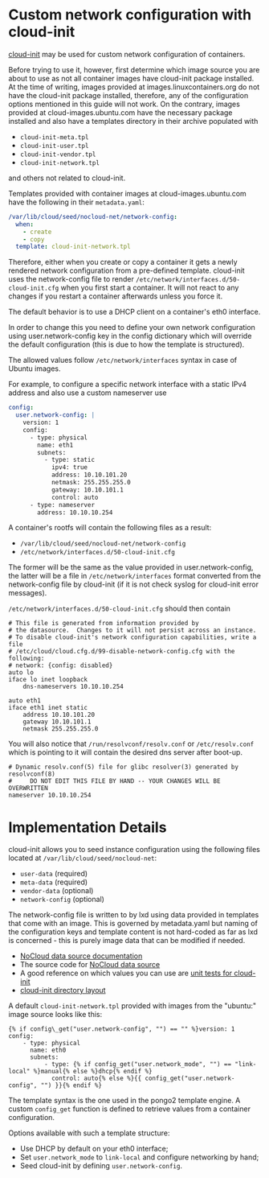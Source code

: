 # Custom network configuration with cloud-init

[cloud-init](https://launchpad.net/cloud-init) may be used for custom network configuration of containers.

Before trying to use it, however, first determine which image source you are
about to use as not all container images have cloud-init package installed.
At the time of writing, images provided at images.linuxcontainers.org do not
have the cloud-init package installed, therefore, any of the configuration
options mentioned in this guide will not work. On the contrary, images
provided at cloud-images.ubuntu.com have the necessary package installed
and also have a templates directory in their archive populated with

 * `cloud-init-meta.tpl`
 * `cloud-init-user.tpl`
 * `cloud-init-vendor.tpl`
 * `cloud-init-network.tpl`

and others not related to cloud-init.

Templates provided with container images at cloud-images.ubuntu.com have
the following in their `metadata.yaml`:

```yaml
/var/lib/cloud/seed/nocloud-net/network-config:
  when:
    - create
    - copy
  template: cloud-init-network.tpl
```

Therefore, either when you create or copy a container it gets a newly rendered
network configuration from a pre-defined template. cloud-init uses the
network-config file to render `/etc/network/interfaces.d/50-cloud-init.cfg` when
you first start a container. It will not react to any changes if you restart
a container afterwards unless you force it.

The default behavior is to use a DHCP client on a container's eth0 interface.

In order to change this you need to define your own network configuration
using user.network-config key in the config dictionary which will override
the default configuration (this is due to how the template is structured).

The allowed values follow `/etc/network/interfaces` syntax in case of Ubuntu
images.

For example, to configure a specific network interface with a static IPv4
address and also use a custom nameserver use

```yaml
config:
  user.network-config: |
    version: 1
    config:
      - type: physical
        name: eth1
        subnets:
          - type: static
            ipv4: true
            address: 10.10.101.20
            netmask: 255.255.255.0
            gateway: 10.10.101.1
            control: auto
      - type: nameserver
        address: 10.10.10.254
```

A container's rootfs will contain the following files as a result:

 * `/var/lib/cloud/seed/nocloud-net/network-config`
 * `/etc/network/interfaces.d/50-cloud-init.cfg`

The former will be the same as the value provided in user.network-config,
the latter will be a file in `/etc/network/interfaces` format converted from
the network-config file by cloud-init (if it is not check syslog for cloud-init
error messages).


`/etc/network/interfaces.d/50-cloud-init.cfg` should then contain

```
# This file is generated from information provided by
# the datasource.  Changes to it will not persist across an instance.
# To disable cloud-init's network configuration capabilities, write a file
# /etc/cloud/cloud.cfg.d/99-disable-network-config.cfg with the following:
# network: {config: disabled}
auto lo
iface lo inet loopback
    dns-nameservers 10.10.10.254

auto eth1
iface eth1 inet static
    address 10.10.101.20
    gateway 10.10.101.1
    netmask 255.255.255.0
```

You will also notice that `/run/resolvconf/resolv.conf` or `/etc/resolv.conf`
which is pointing to it will contain the desired dns server after boot-up.

```
# Dynamic resolv.conf(5) file for glibc resolver(3) generated by resolvconf(8)
#     DO NOT EDIT THIS FILE BY HAND -- YOUR CHANGES WILL BE OVERWRITTEN
nameserver 10.10.10.254
```

# Implementation Details

cloud-init allows you to seed instance configuration using the following files
located at `/var/lib/cloud/seed/nocloud-net`:

 * `user-data` (required)
 * `meta-data` (required)
 * `vendor-data` (optional)
 * `network-config` (optional)

The network-config file is written to by lxd using data provided in templates
that come with an image. This is governed by metadata.yaml but naming of the
configuration keys and template content is not hard-coded as far as lxd is
concerned - this is purely image data that can be modified if needed.

 * [NoCloud data source documentation](https://cloudinit.readthedocs.io/en/latest/topics/datasources/nocloud.html)
 * The source code for [NoCloud data source](https://git.launchpad.net/cloud-init/tree/cloudinit/sources/DataSourceNoCloud.py)
 * A good reference on which values you can use are [unit tests for cloud-init](https://git.launchpad.net/cloud-init/tree/tests/unittests/test_datasource/test_nocloud.py#n163)
 * [cloud-init directory layout](https://cloudinit.readthedocs.io/en/latest/topics/dir_layout.html)

A default `cloud-init-network.tpl` provided with images from the "ubuntu:" image
source looks like this:

```
{% if config\_get("user.network-config", "") == "" %}version: 1
config:
    - type: physical
      name: eth0
      subnets:
          - type: {% if config_get("user.network_mode", "") == "link-local" %}manual{% else %}dhcp{% endif %}
            control: auto{% else %}{{ config_get("user.network-config", "") }}{% endif %}
```

The template syntax is the one used in the pongo2 template engine. A custom
`config_get` function is defined to retrieve values from a container
configuration.

Options available with such a template structure:

 * Use DHCP by default on your eth0 interface;
 * Set `user.network_mode` to `link-local` and configure networking by hand;
 * Seed cloud-init by defining `user.network-config`.


